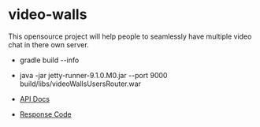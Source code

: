 video-walls
==================

This opensource project will help people to seamlessly have multiple video chat in there own server.

* gradle build --info

* java -jar jetty-runner-9.1.0.M0.jar --port 9000 build/libs/videoWallsUsersRouter.war

* [API Docs](https://documenter.getpostman.com/view/4519932/RWEdtLJN)

* [Response Code](https://docs.google.com/spreadsheets/d/e/2PACX-1vRQBYAwqRdtrRPNgMN4ZeUYUMym8-FeVYYL6zJeYjdwAjQSqQx0roVnCqarF8hSL3pSt8dRo14IkxOE/pubhtml)